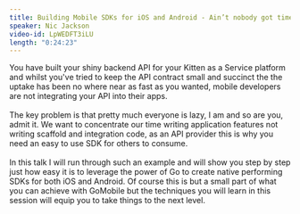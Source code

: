 ```yaml
---
title: Building Mobile SDKs for iOS and Android - Ain’t nobody got time for that!
speaker: Nic Jackson
video-id: LpWEDFT3iLU
length: "0:24:23"
---
```

You have built your shiny backend API for your Kitten as a Service platform and whilst you've tried to keep the API contract small and succinct the the uptake has been no where near as fast as you wanted, mobile developers are not integrating your API into their apps.<br><br>The key problem is that pretty much everyone is lazy, I am and so are you, admit it.  We want to concentrate our time writing application features not writing scaffold and integration code, as an API provider this is why you need an easy to use SDK for others to consume.<br><br>In this talk I will run through such an example and will show you step by step just how easy it is to leverage the power of Go to create native performing SDKs for both iOS and Android.  Of course this is but a small part of what you can achieve with GoMobile but the techniques you will learn in this session will equip you to take things to the next level.
